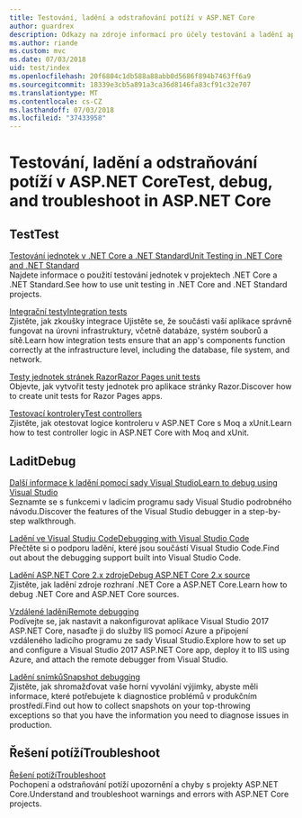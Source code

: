 ```yaml
---
title: Testování, ladění a odstraňování potíží v ASP.NET Core
author: guardrex
description: Odkazy na zdroje informací pro účely testování a ladění aplikací ASP.NET Core.
ms.author: riande
ms.custom: mvc
ms.date: 07/03/2018
uid: test/index
ms.openlocfilehash: 20f6804c1db588a88abb0d5686f894b7463ff6a9
ms.sourcegitcommit: 18339e3cb5a891a3ca36d8146fa83cf91c32e707
ms.translationtype: MT
ms.contentlocale: cs-CZ
ms.lasthandoff: 07/03/2018
ms.locfileid: "37433958"
---
```

# <a name="test-debug-and-troubleshoot-in-aspnet-core"></a><span data-ttu-id="0ef85-103">Testování, ladění a odstraňování potíží v ASP.NET Core</span><span class="sxs-lookup"><span data-stu-id="0ef85-103">Test, debug, and troubleshoot in ASP.NET Core</span></span>

## <a name="test"></a><span data-ttu-id="0ef85-104">Test</span><span class="sxs-lookup"><span data-stu-id="0ef85-104">Test</span></span>

[<span data-ttu-id="0ef85-105">Testování jednotek v .NET Core a .NET Standard</span><span class="sxs-lookup"><span data-stu-id="0ef85-105">Unit Testing in .NET Core and .NET Standard</span></span>](/dotnet/articles/core/testing/)  
<span data-ttu-id="0ef85-106">Najdete informace o použití testování jednotek v projektech .NET Core a .NET Standard.</span><span class="sxs-lookup"><span data-stu-id="0ef85-106">See how to use unit testing in .NET Core and .NET Standard projects.</span></span>

[<span data-ttu-id="0ef85-107">Integrační testy</span><span class="sxs-lookup"><span data-stu-id="0ef85-107">Integration tests</span></span>](xref:test/integration-tests)  
<span data-ttu-id="0ef85-108">Zjistěte, jak zkoušky integrace Ujistěte se, že součásti vaší aplikace správně fungovat na úrovni infrastruktury, včetně databáze, systém souborů a sítě.</span><span class="sxs-lookup"><span data-stu-id="0ef85-108">Learn how integration tests ensure that an app's components function correctly at the infrastructure level, including the database, file system, and network.</span></span>

[<span data-ttu-id="0ef85-109">Testy jednotek stránek Razor</span><span class="sxs-lookup"><span data-stu-id="0ef85-109">Razor Pages unit tests</span></span>](xref:test/razor-pages-tests)  
<span data-ttu-id="0ef85-110">Objevte, jak vytvořit testy jednotek pro aplikace stránky Razor.</span><span class="sxs-lookup"><span data-stu-id="0ef85-110">Discover how to create unit tests for Razor Pages apps.</span></span>

[<span data-ttu-id="0ef85-111">Testovací kontrolery</span><span class="sxs-lookup"><span data-stu-id="0ef85-111">Test controllers</span></span>](xref:mvc/controllers/testing)  
<span data-ttu-id="0ef85-112">Zjistěte, jak otestovat logice kontroleru v ASP.NET Core s Moq a xUnit.</span><span class="sxs-lookup"><span data-stu-id="0ef85-112">Learn how to test controller logic in ASP.NET Core with Moq and xUnit.</span></span>

## <a name="debug"></a><span data-ttu-id="0ef85-113">Ladit</span><span class="sxs-lookup"><span data-stu-id="0ef85-113">Debug</span></span>

[<span data-ttu-id="0ef85-114">Další informace k ladění pomocí sady Visual Studio</span><span class="sxs-lookup"><span data-stu-id="0ef85-114">Learn to debug using Visual Studio</span></span>](/visualstudio/debugger/getting-started-with-the-debugger)  
<span data-ttu-id="0ef85-115">Seznamte se s funkcemi v ladicím programu sady Visual Studio podrobného návodu.</span><span class="sxs-lookup"><span data-stu-id="0ef85-115">Discover the features of the Visual Studio debugger in a step-by-step walkthrough.</span></span>

[<span data-ttu-id="0ef85-116">Ladění ve Visual Studiu Code</span><span class="sxs-lookup"><span data-stu-id="0ef85-116">Debugging with Visual Studio Code</span></span>](https://code.visualstudio.com/docs/editor/debugging)  
<span data-ttu-id="0ef85-117">Přečtěte si o podporu ladění, které jsou součástí Visual Studio Code.</span><span class="sxs-lookup"><span data-stu-id="0ef85-117">Find out about the debugging support built into Visual Studio Code.</span></span>

[<span data-ttu-id="0ef85-118">Ladění ASP.NET Core 2.x zdroje</span><span class="sxs-lookup"><span data-stu-id="0ef85-118">Debug ASP.NET Core 2.x source</span></span>](https://github.com/aspnet/Docs/issues/4155)  
<span data-ttu-id="0ef85-119">Zjistěte, jak ladění zdroje rozhraní .NET Core a ASP.NET Core.</span><span class="sxs-lookup"><span data-stu-id="0ef85-119">Learn how to debug .NET Core and ASP.NET Core sources.</span></span>

[<span data-ttu-id="0ef85-120">Vzdálené ladění</span><span class="sxs-lookup"><span data-stu-id="0ef85-120">Remote debugging</span></span>](/visualstudio/debugger/remote-debugging-azure)  
<span data-ttu-id="0ef85-121">Podívejte se, jak nastavit a nakonfigurovat aplikace Visual Studio 2017 ASP.NET Core, nasaďte ji do služby IIS pomocí Azure a připojení vzdáleného ladicího programu ze sady Visual Studio.</span><span class="sxs-lookup"><span data-stu-id="0ef85-121">Explore how to set up and configure a Visual Studio 2017 ASP.NET Core app, deploy it to IIS using Azure, and attach the remote debugger from Visual Studio.</span></span>

[<span data-ttu-id="0ef85-122">Ladění snímků</span><span class="sxs-lookup"><span data-stu-id="0ef85-122">Snapshot debugging</span></span>](/azure/application-insights/app-insights-snapshot-debugger)  
<span data-ttu-id="0ef85-123">Zjistěte, jak shromažďovat vaše horní vyvolání výjimky, abyste měli informace, které potřebujete k diagnostice problémů v produkčním prostředí.</span><span class="sxs-lookup"><span data-stu-id="0ef85-123">Find out how to collect snapshots on your top-throwing exceptions so that you have the information you need to diagnose issues in production.</span></span>

## <a name="troubleshoot"></a><span data-ttu-id="0ef85-124">Řešení potíží</span><span class="sxs-lookup"><span data-stu-id="0ef85-124">Troubleshoot</span></span>

[<span data-ttu-id="0ef85-125">Řešení potíží</span><span class="sxs-lookup"><span data-stu-id="0ef85-125">Troubleshoot</span></span>](xref:test/troubleshoot)  
<span data-ttu-id="0ef85-126">Pochopení a odstraňování potíží upozornění a chyby s projekty ASP.NET Core.</span><span class="sxs-lookup"><span data-stu-id="0ef85-126">Understand and troubleshoot warnings and errors with ASP.NET Core projects.</span></span>
